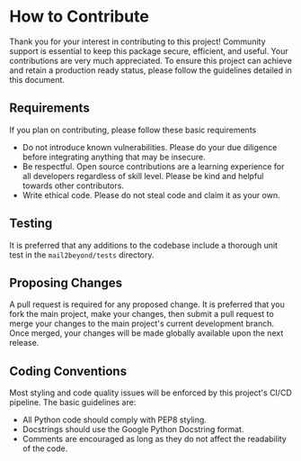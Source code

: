 How to Contribute
=================
Thank you for your interest in contributing to this project! Community support is essential to keep this package secure,
efficient, and useful. Your contributions are very much appreciated. To ensure this project can achieve and retain a 
production ready status, please follow the guidelines detailed in this document.

Requirements
------------
If you plan on contributing, please follow these basic requirements
- Do not introduce known vulnerabilities. Please do your due diligence before integrating anything that may be insecure.
- Be respectful. Open source contributions are a learning experience for all developers regardless of skill level. 
 Please be kind and helpful towards other contributors.
- Write ethical code. Please do not steal code and claim it as your own. 

Testing
-------
It is preferred that any additions to the codebase include a thorough unit test in the `mail2beyond/tests` directory.

Proposing Changes
-----------------
A pull request is required for any proposed change. It is preferred that you fork the main project, make your changes,
then submit a pull request to merge your changes to the main project's current development branch. Once merged, your
changes will be made globally available upon the next release.

Coding Conventions
------------------
Most styling and code quality issues will be enforced by this project's CI/CD pipeline. The basic guidelines are:

- All Python code should comply with PEP8 styling.
- Docstrings should use the Google Python Docstring format.
- Comments are encouraged as long as they do not affect the readability of the code.

